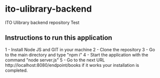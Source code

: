 # ito-ulibrary-backend
ITO Ulibrary backend repository Test
## Instructions to run this application
1 - Install Node JS and GIT in your machine
2 - Clone the repository
3 - Go to the main directory and type "npm i"
4 - Start the application with the command "node server.js"
5 - Go to the next URL http://localhost:8080/endpoint/books if it works your installation is completed.
